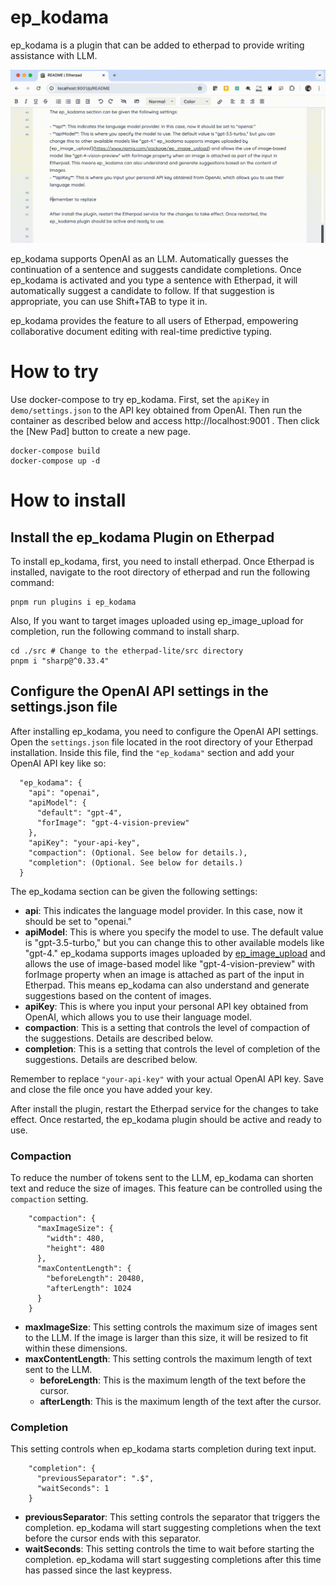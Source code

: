 # ep_kodama

ep_kodama is a plugin that can be added to etherpad to provide writing assistance with LLM.

![screenshot](./screenshot.gif)

ep_kodama supports OpenAI as an LLM. Automatically guesses the continuation of a sentence and suggests candidate completions.
Once ep_kodama is activated and you type a sentence with Etherpad, it will automatically suggest a candidate to follow. If that suggestion is appropriate, you can use Shift+TAB to type it in.

ep_kodama provides the feature to all users of Etherpad, empowering collaborative document editing with real-time predictive typing.

# How to try

Use docker-compose to try ep_kodama.
First, set the `apiKey` in `demo/settings.json` to the API key obtained from OpenAI.
Then run the container as described below and access http://localhost:9001 .
Then click the [New Pad] button to create a new page.

```
docker-compose build
docker-compose up -d
```

# How to install

## Install the ep_kodama Plugin on Etherpad

To install ep_kodama, first, you need to install etherpad. Once Etherpad is installed, navigate to the root directory of etherpad and run the following command:

```
pnpm run plugins i ep_kodama
```

Also, If you want to target images uploaded using ep_image_upload for completion, run the following command to install sharp.

```
cd ./src # Change to the etherpad-lite/src directory
pnpm i "sharp@^0.33.4"
```

## Configure the OpenAI API settings in the settings.json file

After installing ep_kodama, you need to configure the OpenAI API settings. Open the `settings.json` file located in the root directory of your Etherpad installation. Inside this file, find the `"ep_kodama"` section and add your OpenAI API key like so:

```
  "ep_kodama": {
    "api": "openai",
    "apiModel": {
      "default": "gpt-4",
      "forImage": "gpt-4-vision-preview"
    },
    "apiKey": "your-api-key",
    "compaction": (Optional. See below for details.),
    "completion": (Optional. See below for details.)
  }
```

The ep_kodama section can be given the following settings:

- **api**: This indicates the language model provider. In this case, now it should be set to "openai."
- **apiModel**: This is where you specify the model to use. The default value is "gpt-3.5-turbo," but you can change this to other available models like "gpt-4." ep_kodama supports images uploaded by [ep_image_upload](https://www.npmjs.com/package/ep_image_upload) and allows the use of image-based model like "gpt-4-vision-preview" with forImage property when an image is attached as part of the input in Etherpad. This means ep_kodama can also understand and generate suggestions based on the content of images.
- **apiKey**: This is where you input your personal API key obtained from OpenAI, which allows you to use their language model.
- **compaction**: This is a setting that controls the level of compaction of the suggestions. Details are described below.
- **completion**: This is a setting that controls the level of completion of the suggestions. Details are described below.

Remember to replace `"your-api-key"` with your actual OpenAI API key. Save and close the file once you have added your key.

After install the plugin, restart the Etherpad service for the changes to take effect. Once restarted, the ep_kodama plugin should be active and ready to use.

### Compaction

To reduce the number of tokens sent to the LLM, ep_kodama can shorten text and reduce the size of images. This feature can be controlled using the `compaction` setting.

```
    "compaction": {
      "maxImageSize": {
        "width": 480,
        "height": 480
      },
      "maxContentLength": {
        "beforeLength": 20480,
        "afterLength": 1024
      }
    }
```

- **maxImageSize**: This setting controls the maximum size of images sent to the LLM. If the image is larger than this size, it will be resized to fit within these dimensions.
- **maxContentLength**: This setting controls the maximum length of text sent to the LLM.
  - **beforeLength**: This is the maximum length of the text before the cursor.
  - **afterLength**: This is the maximum length of the text after the cursor.

### Completion

This setting controls when ep_kodama starts completion during text input.

```
    "completion": {
      "previousSeparator": ".$",
      "waitSeconds": 1
    }
```

- **previousSeparator**: This setting controls the separator that triggers the completion. ep_kodama will start suggesting completions when the text before the cursor ends with this separator.
- **waitSeconds**: This setting controls the time to wait before starting the completion. ep_kodama will start suggesting completions after this time has passed since the last keypress.
